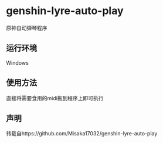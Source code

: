 # genshin-lyre-auto-play
原神自动弹琴程序

## 运行环境

Windows

## 使用方法

直接将需要食用的midi拖到程序上即可执行

## 声明

转载自https://github.com/Misaka17032/genshin-lyre-auto-play
